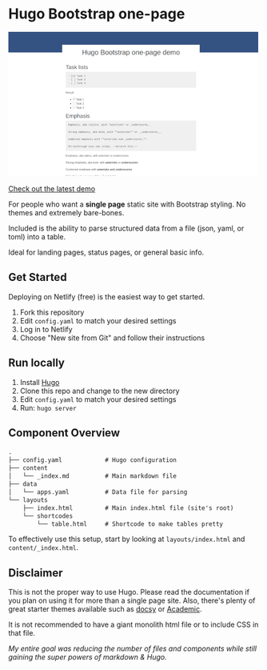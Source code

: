 # Hugo Bootstrap one-page

![](img/preview.png)

[Check out the latest demo](https://hugo-bootstrap-demo.netlify.app/)

For people who want a **single page** static site with Bootstrap styling. No themes and extremely bare-bones.

Included is the ability to parse structured data from a file (json, yaml, or toml) into a table.

Ideal for landing pages, status pages, or general basic info.

## Get Started

Deploying on Netlify (free) is the easiest way to get started.

1. Fork this repository
1. Edit `config.yaml` to match your desired settings
1. Log in to Netlify
1. Choose "New site from Git" and follow their instructions

## Run locally

1. Install [Hugo](https://gohugo.io/getting-started/installing/)
1. Clone this repo and change to the new directory
1. Edit `config.yaml` to match your desired settings
1. Run: `hugo server`

## Component Overview

```
.
├── config.yaml            # Hugo configuration
├── content                
│   └── _index.md          # Main markdown file
├── data
│   └── apps.yaml          # Data file for parsing
└── layouts
    ├── index.html         # Main index.html file (site's root)
    └── shortcodes
        └── table.html     # Shortcode to make tables pretty
```

To effectively use this setup, start by looking at `layouts/index.html` and `content/_index.html`.

## Disclaimer

This is not the proper way to use Hugo. Please read the documentation if you plan on using it for more than a single page site. Also, there's plenty of great starter themes available such as [docsy](https://www.docsy.dev/) or [Academic](https://themes.gohugo.io/academic/).

It is not recommended to have a giant monolith html file or to include CSS in that file.

_My entire goal was reducing the number of files and components while still gaining the super powers of markdown & Hugo._